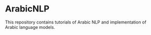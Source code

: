 # ArabicNLP
This repository contains tutorials of Arabic NLP and implementation of Arabic language models.
